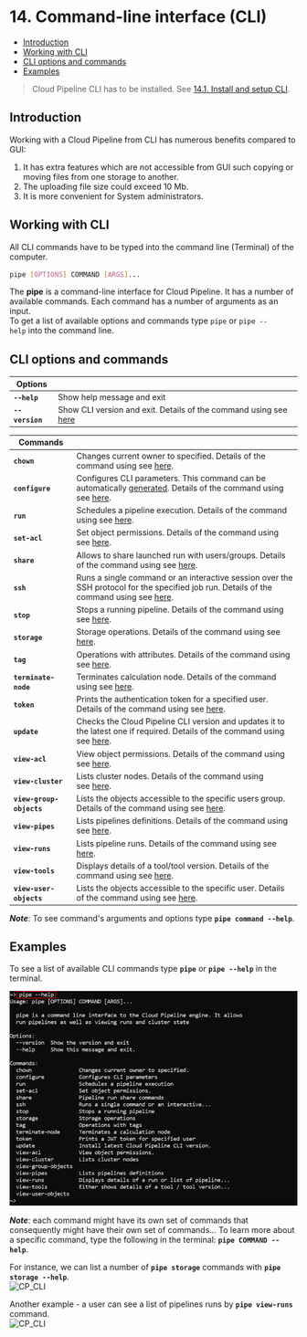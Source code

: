 # 14. Command-line interface (CLI)

- [Introduction](#introduction)
- [Working with CLI](#working-with-cli)
- [CLI options and commands](#cli-options-and-commands)
- [Examples](#examples)

> Cloud Pipeline CLI has to be installed. See [14.1. Install and setup CLI](14.1._Install_and_setup_CLI.md).

## Introduction

Working with a Cloud Pipeline from CLI has numerous benefits compared to GUI:

1. It has extra features which are not accessible from GUI such copying or moving files from one storage to another.
2. The uploading file size could exceed 10 Mb.
3. It is more convenient for System administrators.

## Working with CLI

All CLI commands have to be typed into the command line (Terminal) of the computer.

``` bash
pipe [OPTIONS] COMMAND [ARGS]...
```

The **pipe** is a command-line interface for Cloud Pipeline. It has a number of available commands. Each command has a number of arguments as an input.  
To get a list of available options and commands type `pipe` or `pipe --help` into the command line.

## CLI options and commands

| Options |  |
|---|---|
| **`--help`** | Show help message and exit |
| **`--version`** | Show CLI version and exit. Details of the command using see [here](14.1._Install_and_setup_CLI.md#how-to-install-and-setup-pipe-cli) |

| Commands |  |
|---|---|
| **`chown`** | Changes current owner to specified. Details of the command using see [here](14.7._View_and_manage_Permissions_via_CLI.md#change-owner-property). |
| **`configure`** | Configures CLI parameters. This command can be automatically [generated](../12_Manage_Settings/12._Manage_Settings.md#cli-tab). Details of the command using see [here](14.1._Install_and_setup_CLI.md). |
| **`run`** | Schedules a pipeline execution. Details of the command using see [here](14.5._Manage_pipeline_executions_via_CLI.md#schedule-a-pipeline-execution). |
| **`set-acl`** | Set object permissions. Details of the command using see [here](14.7._View_and_manage_Permissions_via_CLI.md#manage-permissions). |
| **`share`** | Allows to share launched run with users/groups. Details of the command using see [here](14.5._Manage_pipeline_executions_via_CLI.md#runs-sharing). |
| **`ssh`** | Runs a single command or an interactive session over the SSH protocol for the specified job run. Details of the command using see [here](14.5._Manage_pipeline_executions_via_CLI.md#run-a-single-command-or-an-interactive-session-over-the-ssh-protocol). |
| **`stop`** | Stops a running pipeline. Details of the command using see [here](14.5._Manage_pipeline_executions_via_CLI.md#stop-a-pipeline-execution). |
| **`storage`** | Storage operations. Details of the command using see [here](14.3._Manage_Storage_via_CLI.md). |
| **`tag`** | Operations with attributes. Details of the command using see [here](14.2._View_and_manage_Attributes_via_CLI.md). |
| **`terminate-node`** | Terminates calculation node. Details of the command using see [here](14.5._Manage_pipeline_executions_via_CLI.md#terminate-a-node). |
| **`token`** | Prints the authentication token for a specified user. Details of the command using see [here](14.1._Install_and_setup_CLI.md#using-pipe-token-command). |
| **`update`** | Checks the Cloud Pipeline CLI version and updates it to the latest one if required. Details of the command using see [here](14.1._Install_and_setup_CLI.md#update-the-cli). |
| **`view-acl`** | View object permissions. Details of the command using see [here](14.7._View_and_manage_Permissions_via_CLI.md#view-permissions). |
| **`view-cluster`** | Lists cluster nodes. Details of the command using see [here](14.6._View_cluster_nodes_via_CLI.md). |
| **`view-group-objects`** | Lists the objects accessible to the specific users group. Details of the command using see [here](14.7._View_and_manage_Permissions_via_CLI.md#view-the-list-of-objects-accessible-by-a-group). |
| **`view-pipes`** | Lists pipelines definitions. Details of the command using see [here](14.4._View_pipeline_definitions_via_CLI.md). |
| **`view-runs`** | Lists pipeline runs. Details of the command using see [here](14.5._Manage_pipeline_executions_via_CLI.md#view-pipeline-runs). |
| **`view-tools`** | Displays details of a tool/tool version. Details of the command using see [here](14.8._View_tools_definitions_via_CLI.md). |
| **`view-user-objects`** | Lists the objects accessible to the specific user. Details of the command using see [here](14.7._View_and_manage_Permissions_via_CLI.md#view-the-list-of-objects-accessible-by-a-user). |

**_Note_**: To see command's arguments and options type **`pipe command --help`**.

## Examples

To see a list of available CLI commands type **`pipe`** or **`pipe --help`** in the terminal.

![CP_CLI](attachments/CLI_1.png)

**_Note_**: each command might have its own set of commands that consequently might have their own set of commands... To learn more about a specific command, type the following in the terminal: **`pipe COMMAND --help`**.

For instance, we can list a number of **`pipe storage`** commands with **`pipe storage --help`**.  
![CP_CLI](attachments/CLI_2.png)

Another example - a user can see a list of pipelines runs by **`pipe view-runs`** command.  
![CP_CLI](attachments/CLI_3.png)
